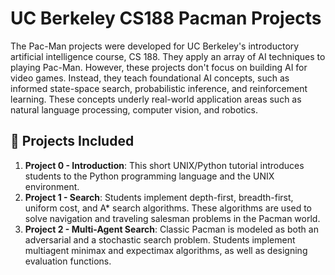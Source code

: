 # UC Berkeley CS188 Pacman Projects

The Pac-Man projects were developed for UC Berkeley's introductory artificial intelligence course, CS 188. They apply an array of AI techniques to playing Pac-Man. However, these projects don't focus on building AI for video games. Instead, they teach foundational AI concepts, such as informed state-space search, probabilistic inference, and reinforcement learning. These concepts underly real-world application areas such as natural language processing, computer vision, and robotics. 

## 📌 Projects Included

1. **Project 0 - Introduction**: This short UNIX/Python tutorial introduces students to the Python programming language and the UNIX environment.
2. **Project 1 - Search**: Students implement depth-first, breadth-first, uniform cost, and A* search algorithms. These algorithms are used to solve navigation and traveling salesman problems in the Pacman world.
3. **Project 2 - Multi-Agent Search**: Classic Pacman is modeled as both an adversarial and a stochastic search problem. Students implement multiagent minimax and expectimax algorithms, as well as designing evaluation functions.

